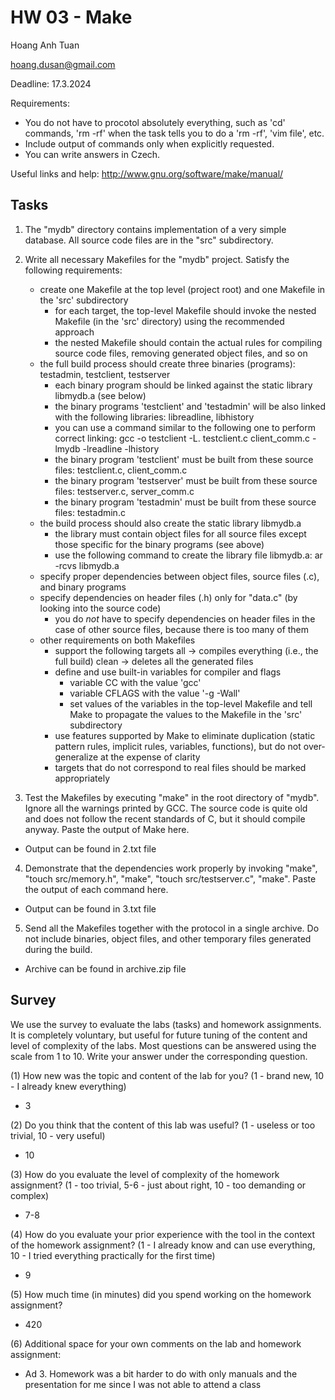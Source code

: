 # HW 03 - Make

Hoang Anh Tuan

hoang.dusan@gmail.com

Deadline: 17.3.2024

Requirements:

- You do not have to procotol absolutely everything, such as 'cd' commands,
  'rm -rf' when the task tells you to do a 'rm -rf', 'vim file', etc.
- Include output of commands only when explicitly requested.
- You can write answers in Czech.

Useful links and help: http://www.gnu.org/software/make/manual/

## Tasks

1. The "mydb" directory contains implementation of a very simple database.
   All source code files are in the "src" subdirectory.

2. Write all necessary Makefiles for the "mydb" project.
   Satisfy the following requirements:
	- create one Makefile at the top level (project root) and one Makefile in the 'src' subdirectory
		- for each target, the top-level Makefile should invoke the nested Makefile (in the 'src' directory) using the recommended approach
		- the nested Makefile should contain the actual rules for compiling source code files, removing generated object files, and so on
	- the full build process should create three binaries (programs): testadmin, testclient, testserver
		- each binary program should be linked against the static library libmydb.a (see below)
		- the binary programs 'testclient' and 'testadmin' will be also linked with the following libraries: libreadline, libhistory
		- you can use a command similar to the following one to perform correct linking: gcc -o testclient -L. testclient.c client_comm.c -lmydb -lreadline -lhistory
		- the binary program 'testclient' must be built from these source files: testclient.c, client_comm.c
		- the binary program 'testserver' must be built from these source files: testserver.c, server_comm.c
		- the binary program 'testadmin' must be built from these source files: testadmin.c
	- the build process should also create the static library libmydb.a 
		- the library must contain object files for all source files except those specific for the binary programs (see above)
		- use the following command to create the library file libmydb.a: ar -rcvs libmydb.a <list of object files to be included>
	- specify proper dependencies between object files, source files (.c), and binary programs
	- specify dependencies on header files (.h) only for "data.c" (by looking into the source code)
		- you do *not* have to specify dependencies on header files in the case of other source files, because there is too many of them
	- other requirements on both Makefiles
		- support the following targets
			all -> compiles everything (i.e., the full build)
			clean -> deletes all the generated files
		- define and use built-in variables for compiler and flags
			- variable CC with the value 'gcc'
			- variable CFLAGS with the value '-g -Wall'
			- set values of the variables in the top-level Makefile and tell Make to propagate the values to the Makefile in the 'src' subdirectory
		- use features supported by Make to eliminate duplication (static pattern rules, implicit rules, variables, functions), but do not over-generalize at the expense of clarity
 		- targets that do not correspond to real files should be marked appropriately

3. Test the Makefiles by executing "make" in the root directory of "mydb".
   Ignore all the warnings printed by GCC. The source code is quite old and does not follow the recent standards of C, but it should compile anyway.
   Paste the output of Make here.

- Output can be found in 2.txt file

4. Demonstrate that the dependencies work properly by invoking "make", "touch src/memory.h", "make", "touch src/testserver.c", "make". Paste the output of each command here.

- Output can be found in 3.txt file

5. Send all the Makefiles together with the protocol in a single archive.
   Do not include binaries, object files, and other temporary files generated during the build.

- Archive can be found in archive.zip file

## Survey

We use the survey to evaluate the labs (tasks) and homework assignments.
It is completely voluntary, but useful for future tuning of the content and level of complexity of the labs.
Most questions can be answered using the scale from 1 to 10.
Write your answer under the corresponding question.

(1) How new was the topic and content of the lab for you?
     (1 - brand new, 10 - I already knew everything)
- 3

(2) Do you think that the content of this lab was useful?
     (1 - useless or too trivial, 10 - very useful)
- 10

(3) How do you evaluate the level of complexity of the homework assignment?
     (1 - too trivial, 5-6 - just about right, 10 - too demanding or complex)
- 7-8

(4) How do you evaluate your prior experience with the tool in the context of the homework assignment?
     (1 - I already know and can use everything, 10 - I tried everything practically for the first time)
- 9

(5) How much time (in minutes) did you spend working on the homework assignment?
- 420

(6) Additional space for your own comments on the lab and homework assignment:
- Ad 3. Homework was a bit harder to do with only manuals and the presentation for me since I was not able to attend a class
